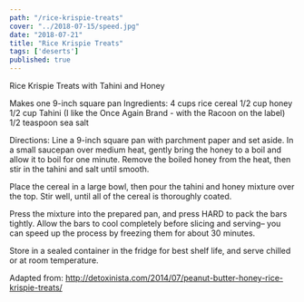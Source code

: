 ```yaml
---
path: "/rice-krispie-treats"
cover: "../2018-07-15/speed.jpg"
date: "2018-07-21"
title: "Rice Krispie Treats"
tags: ['deserts']
published: true
---
```


Rice Krispie Treats with Tahini and Honey 

Makes one 9-inch square pan
Ingredients:
4 cups rice cereal 
1/2 cup honey
1/2 cup Tahini (I like the Once Again Brand - with the Racoon on the label) 
1/2 teaspoon sea salt

Directions:
Line a 9-inch square pan with parchment paper and set aside. In a small saucepan over medium heat, gently bring the honey to a boil and allow it to boil for one minute. Remove the boiled honey from the heat, then stir in the tahini and salt until smooth.

Place the cereal in a large bowl, then pour the tahini and honey mixture over the top. Stir well, until all of the cereal is thoroughly coated.

Press the mixture into the prepared pan, and press HARD to pack the bars tightly. Allow the bars to cool completely before slicing and serving– you can speed up the process by freezing them for about 30 minutes.

Store in a sealed container in the fridge for best shelf life, and serve chilled or at room temperature.

Adapted from: http://detoxinista.com/2014/07/peanut-butter-honey-rice-krispie-treats/